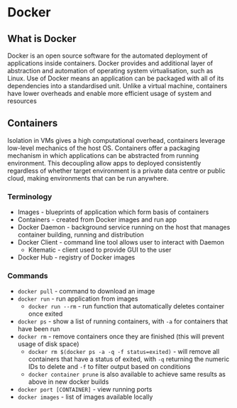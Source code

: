 # Docker

## What is Docker
Docker is an open source software for the automated deployment of applications inside containers. Docker provides and additional layer of abstraction and automation of operating system virtualisation, such as Linux. Use of Docker means an application can be packaged with all of its dependencies into a standardised unit. Unlike a virtual machine, containers have lower overheads and enable more efficient usage of system and resources

## Containers
Isolation in VMs gives a high computational overhead, containers leverage low-level mechanics of the host OS.
Containers offer a packaging mechanism in which applications can be abstracted from running environment. This decoupling allow apps to deployed consistently regardless of whether target environment is a private data centre or public cloud, making environments that can be run anywhere.

### Terminology
- Images - blueprints of application which form basis of containers
- Containers - created from Docker images and run app
- Docker Daemon - background service running on the host that manages container building, running and distribution
- Docker Client - command line tool allows user to interact with Daemon
  - Kitematic - client used to provide GUI to the user
- Docker Hub - registry of Docker images

### Commands
- ``docker pull`` - command to download an image
- ``docker run`` - run application from images
  - ``docker run --rm`` - run function that automatically deletes container once exited
- ``docker ps`` - show a list of running containers, with  ``-a`` for containers that have been run
- ``docker rm`` - remove containers once they are finished (this will prevent usage of disk space)
  - ``docker rm $(docker ps -a -q -f status=exited)`` - will remove all containers that have a status of exited, with ``-q`` returning the numeric IDs to delete and ``-f`` to filter output based on conditions
  - ``docker container prune`` is also available to achieve same results as above in new docker builds
- ``docker port [CONTAINER]`` - view running ports
- ``docker images`` - list of images available locally
